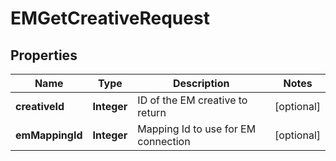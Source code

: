 

# EMGetCreativeRequest


## Properties

| Name | Type | Description | Notes |
|------------ | ------------- | ------------- | -------------|
|**creativeId** | **Integer** | ID of the EM creative to return |  [optional] |
|**emMappingId** | **Integer** | Mapping Id to use for EM connection |  [optional] |



